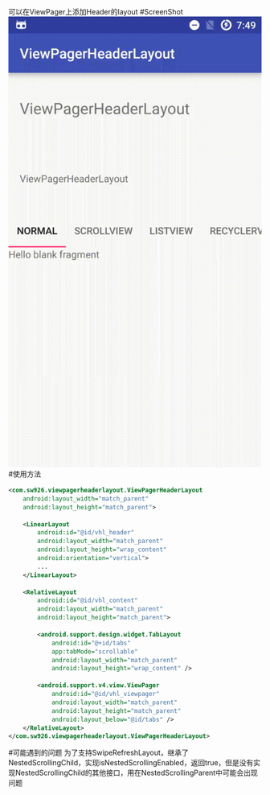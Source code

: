 可以在ViewPager上添加Header的layout
#ScreenShot
![ScreenShot](images/screenshots.webp)
#使用方法
```xml
<com.sw926.viewpagerheaderlayout.ViewPagerHeaderLayout
    android:layout_width="match_parent"
    android:layout_height="match_parent">

    <LinearLayout
        android:id="@id/vhl_header"
        android:layout_width="match_parent"
        android:layout_height="wrap_content"
        android:orientation="vertical">
		...
    </LinearLayout>

    <RelativeLayout
        android:id="@id/vhl_content"
        android:layout_width="match_parent"
        android:layout_height="match_parent">

        <android.support.design.widget.TabLayout
            android:id="@+id/tabs"
            app:tabMode="scrollable"
            android:layout_width="match_parent"
            android:layout_height="wrap_content" />

        <android.support.v4.view.ViewPager
            android:id="@id/vhl_viewpager"
            android:layout_width="match_parent"
            android:layout_height="match_parent"
            android:layout_below="@id/tabs" />
    </RelativeLayout>
</com.sw926.viewpagerheaderlayout.ViewPagerHeaderLayout>
```
#可能遇到的问题
为了支持SwipeRefreshLayout，继承了NestedScrollingChild，实现isNestedScrollingEnabled，返回true，但是没有实现NestedScrollingChild的其他接口，用在NestedScrollingParent中可能会出现问题